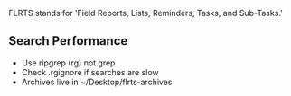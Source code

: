 FLRTS stands for 'Field Reports, Lists, Reminders, Tasks, and Sub-Tasks.'

## Search Performance
  - Use ripgrep (rg) not grep
  - Check .rgignore if searches are slow
  - Archives live in ~/Desktop/flrts-archives